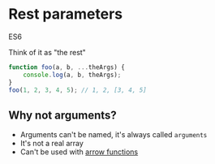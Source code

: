 # Rest parameters

<div class="spec es6">ES6</div>

Think of it as "the rest"

```javascript
function foo(a, b, ...theArgs) {
    console.log(a, b, theArgs);
}
foo(1, 2, 3, 4, 5); // 1, 2, [3, 4, 5]
```

## Why not arguments?
- Arguments can't be named, it's always called `arguments`
- It's not a real array
- Can't be used with [arrow functions](/functions/arrow.md)

